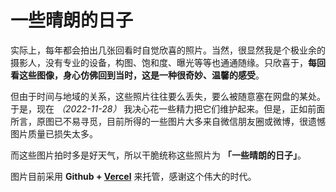 # 一些晴朗的日子

实际上，每年都会拍出几张回看时自觉欣喜的照片。当然，很显然我是个极业余的摄影人，没有专业的设备，构图、饱和度、曝光等等也通通随缘。只欣喜于，**每回看这些图像，身心仿佛回到当时，这是一种很奇妙、温馨的感受**。

但由于时间与地域的关系，这些照片往往要么丢失，要么被随意塞在网盘的某处。于是，现在 _（2022-11-28）_ 我决心花一些精力把它们维护起来。但是，正如前面所言，原图已不易寻觅，目前所得的一些图片大多来自微信朋友圈或微博，很遗憾图片质量已损失太多。

而这些图片拍时多是好天气，所以干脆统称这些照片为 **「一些晴朗的日子」**。
    
图片目前采用 **Github + <a target="_blank" class="link" href="https://vercel.com/">Vercel</a>** 来托管，感谢这个伟大的时代。
